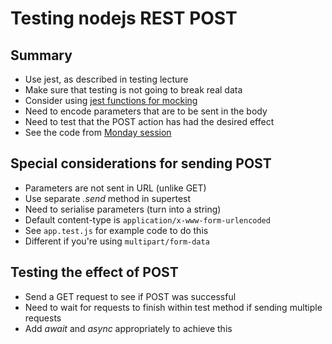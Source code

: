 
# Testing nodejs REST POST


## Summary

- Use jest, as described in testing lecture
- Make sure that testing is not going to break real data 
- Consider using [jest functions for mocking](https://jestjs.io/docs/en/mock-functions.html)
- Need to encode parameters that are to be sent in the body
- Need to test that the POST action has had the desired effect
- See the code from [Monday session](https://github.com/stevenaeola/Prog1920/tree/master/Monday/routing)


## Special considerations for sending POST

- Parameters are not sent in URL (unlike GET)
- Use separate _.send_ method in supertest
- Need to serialise parameters (turn into a string)
- Default content-type is `application/x-www-form-urlencoded`
- See `app.test.js` for example code to do this
- Different if you're using `multipart/form-data`


## Testing the effect of POST

- Send a GET request to see if POST was successful
- Need to wait for requests to finish within test method if sending multiple requests
- Add _await_ and _async_ appropriately to achieve this
